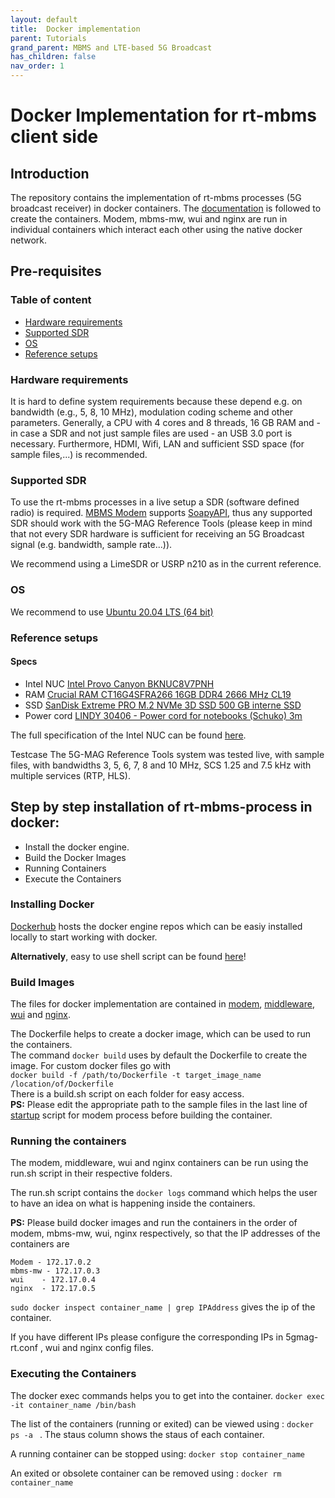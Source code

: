 ```yaml
---
layout: default
title:  Docker implementation
parent: Tutorials
grand_parent: MBMS and LTE-based 5G Broadcast
has_children: false
nav_order: 1
---
```


# Docker Implementation for rt-mbms client side

## Introduction

The repository contains the implementation of rt-mbms processes (5G broadcast receiver) in docker containers. The [documentation](https://github.com/5G-MAG/Documentation-and-Architecture/wiki) is followed to create the containers. Modem, mbms-mw, wui and nginx are run in individual containers which interact each other using the native docker network. 

## Pre-requisites

### Table of content

* [Hardware requirements](https://github.com/5G-MAG/rt-mbms-docker#hardware-requirements)
* [Supported SDR](https://github.com/5G-MAG/rt-mbms-docker#supported-sdr)
* [OS](https://github.com/5G-MAG/rt-mbms-docker#os)
* [Reference setups](https://github.com/5G-MAG/rt-mbms-docker#reference-setups)

### Hardware requirements
It is hard to define system requirements because these depend e.g. on bandwidth (e.g., 5, 8, 10 MHz), modulation coding scheme and other parameters. Generally, a CPU with 4 cores and 8 threads, 16 GB RAM and - in case a SDR and not just sample files are used - an USB 3.0 port is necessary. Furthermore, HDMI, Wifi, LAN and sufficient SSD space (for sample files,...) is recommended.

### Supported SDR
To use the rt-mbms processes in a live setup a SDR (software defined radio) is required.
[MBMS Modem](https://github.com/5G-MAG/Documentation-and-Architecture/wiki/MBMS-Modem) supports [SoapyAPI](https://github.com/pothosware/SoapySDR/wiki), thus any supported SDR should work with the 5G-MAG Reference Tools (please keep in mind that not every SDR hardware is sufficient for receiving an 5G Broadcast signal (e.g. bandwidth, sample rate...)).

We recommend using a LimeSDR or USRP n210 as in the current reference.

### OS
We recommend to use [Ubuntu 20.04 LTS (64 bit)](https://ubuntu.com/)

### Reference setups

#### Specs

* Intel NUC 	[Intel Provo Canyon BKNUC8V7PNH](https://www.amazon.de/gp/product/B08CNLFM1N/ref=ppx_yo_dt_b_asin_title_o06_s00?ie=UTF8&psc=1)	
* RAM	[Crucial RAM CT16G4SFRA266 16GB DDR4 2666 MHz CL19](https://www.amazon.de/gp/product/B08C4VKYFG/ref=ppx_yo_dt_b_asin_title_o00_s01?ie=UTF8&psc=1)	
* SSD	[SanDisk Extreme PRO M.2 NVMe 3D SSD 500 GB interne SSD](https://www.amazon.de/gp/product/B07BSSFB4N/ref=ppx_yo_dt_b_asin_title_o00_s00?ie=UTF8&psc=1)	
* Power cord	[LINDY 30406 - Power cord for notebooks (Schuko) 3m](https://www.amazon.de/gp/product/B00K65JGUY/ref=ppx_yo_dt_b_asin_title_o09_s00?ie=UTF8&psc=1)			

The full specification of the Intel NUC can be found [here](https://ark.intel.com/content/www/us/en/ark/products/199110/intel-nuc-8-pro-kit-nuc8v7pnh.html).


Testcase
The 5G-MAG Reference Tools system was tested live, with sample files, with bandwidths 3, 5, 6, 7, 8 and 10 MHz, SCS 1.25 and 7.5 kHz with multiple services (RTP, HLS). 


## Step by step installation of rt-mbms-process in docker:

* Install the docker engine.
* Build the Docker Images
* Running Containers
* Execute the Containers
 

### Installing Docker 

[Dockerhub](https://docs.docker.com/engine/install/ubuntu/) hosts the docker engine repos which can be easiy installed locally to start working with docker.    

**Alternatively**, easy to use shell script can be found [here](https://github.com/5G-MAG/rt-mbms-modem/blob/development/dockerPrereq.sh)!    

### Build Images
The files for docker implementation are contained in [modem](https://github.com/5G-MAG/rt-mbms-modem/tree/development/modem), [middleware](https://github.com/5G-MAG/rt-mbms-mw/tree/development/middleware), [wui](https://github.com/5G-MAG/rt-wui/tree/development/wui) and [nginx](https://github.com/5G-MAG/rt-wui/tree/development/nginx).

The Dockerfile helps to create a docker image, which can be used to run the containers.    
The command `docker build` uses by default the Dockerfile to create the image. For custom docker files go with    
`docker build -f /path/to/Dockerfile -t target_image_name /location/of/Dockerfile`    
There is a build.sh script on each folder for easy access.    
**PS:** Please edit the appropriate path to the sample files in the last line of [startup](https://github.com/5G-MAG/rt-mbms-modem/tree/development/modem/scripts) script for modem process before building the container.    

### Running the containers

The modem, middleware, wui and nginx containers can be run using the run.sh script in their respective folders. 

The run.sh script contains the `docker logs` command which helps the user to have an idea on what is happening inside the containers. 

**PS:** Please build docker images and run the containers in the order of modem, mbms-mw, wui, nginx respectively, so that the IP addresses of the containers are 

    Modem - 172.17.0.2
    mbms-mw - 172.17.0.3
    wui    - 172.17.0.4
    nginx  - 172.17.0.5

  `sudo docker inspect container_name | grep IPAddress` gives the ip of the container.  
  
  If you have different IPs please configure the corresponding IPs in 5gmag-rt.conf , wui and nginx config files.   
  
### Executing the Containers

The docker exec commands helps you to get into the container. 
`docker exec -it container_name /bin/bash`

The list of the containers (running or exited) can be viewed using : 
`docker ps -a ` . The staus column shows the staus of each container.

A running container can be stopped using:
`docker stop container_name`

An exited or obsolete container can be removed using : 
`docker rm container_name`  
